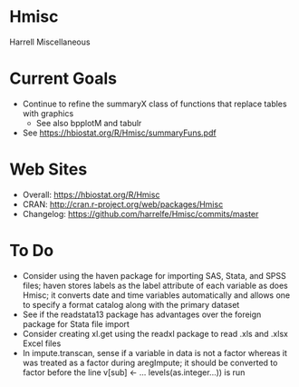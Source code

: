 Hmisc
=====

Harrell Miscellaneous

Current Goals
=============
* Continue to refine the summaryX class of functions that replace tables with graphics
   * See also bpplotM and tabulr
* See https://hbiostat.org/R/Hmisc/summaryFuns.pdf

Web Sites
=============
* Overall: https://hbiostat.org/R/Hmisc
* CRAN: http://cran.r-project.org/web/packages/Hmisc
* Changelog: https://github.com/harrelfe/Hmisc/commits/master

To Do
=====
* Consider using the haven package for importing SAS, Stata, and SPSS files; haven stores labels as the label attribute of each variable as does Hmisc; it converts date and time variables automatically and allows one to specify a format catalog along with the primary dataset
* See if the readstata13 package has advantages over the foreign package for Stata file import
* Consider creating xl.get using the readxl package to read .xls and .xlsx Excel files
* In impute.transcan, sense if a variable in data is not a factor whereas it was treated as a factor during aregImpute; it should be converted to factor before the line v[sub] <- ... levels(as.integer...)) is run

